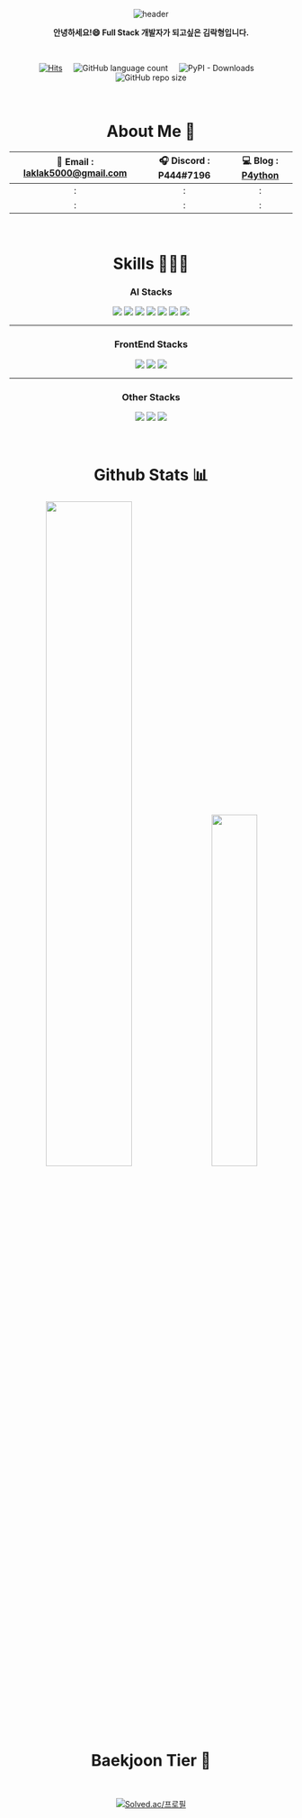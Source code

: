 <div align="center">

<!--맨 위의 waving header 부분-->
  
![header](https://capsule-render.vercel.app/api?type=waving&height=180&color=282A36&&fontAlignY=35&section=header&text=lakP44's%20Github&fontColor=ffffff&fontSize=70&&animation=fadeIn)

**안녕하세요!😄 Full Stack 개발자가 되고싶은 김락형입니다.**

</br>

<!--방문자-->
[![Hits](https://hits.sh/github.com/lakP44/lakP44.svg?view=today-total&style=for-the-badge&label=%EB%B0%A9%EB%AC%B8%EC%9E%90&color=dd6387)](https://hits.sh/github.com/lakP44/lakP44/)
&nbsp;
&nbsp;
![GitHub language count](https://img.shields.io/github/languages/count/lakP44/coding-total?label=coding-total%20%EC%96%B8%EC%96%B4%20%EC%88%98&style=for-the-badge)
&nbsp;
&nbsp;
![PyPI - Downloads](https://img.shields.io/pypi/dm/rock-pre-h?color=ff3900&label=rock-pre-h&style=for-the-badge)
&nbsp;
&nbsp;
![GitHub repo size](https://img.shields.io/github/repo-size/lakP44/coding-total?color=2C5F30&label=coding-total%20size&style=for-the-badge)

</br>

# About Me 🐪

|📧 Email : laklak5000@gmail.com |🎧 Discord : P444#7196|💻 Blog : [P4ython](https://p444.tistory.com/)|
|:---:|:---:|:---:|
|:|:|:|
|:|:|:|

</br>

# Skills 👨🏻‍💻
  
### AI Stacks

<img src="https://img.shields.io/badge/Python-3776AB?style=for-the-badge&logo=Python&logoColor=white">
<img src="https://img.shields.io/badge/Keras-D00000?style=for-the-badge&logo=keras&logoColor=white">
<img src="https://img.shields.io/badge/scikit&#160; learn-F7931E?style=for-the-badge&logo=scikitlearn&logoColor=white">
<img src="https://img.shields.io/badge/TensorFlow-FF6F00?style=for-the-badge&logo=tensorflow&logoColor=white">
<img src="https://img.shields.io/badge/Pytorch-EE4C2C?style=for-the-badge&logo=pytorch&logoColor=white">
<img src="https://img.shields.io/badge/Pandas-150458?style=for-the-badge&logo=pandas&logoColor=white">
<img src="https://img.shields.io/badge/Numpy-013243?style=for-the-badge&logo=numpy&logoColor=white">
  
---
### FrontEnd Stacks

<img src="https://img.shields.io/badge/HTML-E34F26?style=for-the-badge&logo=html5&logoColor=white">
<img src="https://img.shields.io/badge/CSS-1572B6?style=for-the-badge&logo=css3&logoColor=white">
<img src="https://img.shields.io/badge/JavaScript-F7DF1E?style=for-the-badge&logo=javascript&logoColor=white">
  
---
### Other Stacks
<img src="https://img.shields.io/badge/Photoshop-31A8FF?style=for-the-badge&logo=adobephotoshop&logoColor=white">
<a href="https://github.com/lakP44/coding-total/tree/main/PowerPoint_Game" target="_blank"><img src="https://img.shields.io/badge/PowerPoint&#160;(Click&#160; me!)-B7472A?style=for-the-badge&logo=microsoftpowerpoint&logoColor=white"></a>
<img src="https://img.shields.io/badge/Autodesk-000000?style=for-the-badge&logo=autodesk&logoColor=white">
  
</br>
</br>
</br>
  
# Github Stats 📊

<!--github analitics-->

<div class='container'>
<img style="height: auto; width: 55%;" class="img" src="https://github-readme-stats-sigma-five.vercel.app/api?username=lakP44&show_icons=true&theme=dracula&border_color=00000000" />
&nbsp;
&nbsp;
<img style="height: auto; width: 40%;" class="img" src="https://github-readme-stats-sigma-five.vercel.app/api/top-langs/?username=lakP44&theme=dracula&langs_count=8&layout=compact&border_color=00000000" />
</div>

</br>
</br>
<!--백준 티어-->

# Baekjoon Tier 🥉

</br>

[![Solved.ac/프로필](http://mazassumnida.wtf/api/v2/generate_badge?boj=lak5000)](https://solved.ac/profile/lak5000)

</div>
<!--**lakP44/lakP44** is a ✨ _special_ ✨ repository because its `README.md` (this file) appears on your GitHub profile.

Here are some ideas to get you started:

- 🔭 I’m currently working on ...
- 🌱 I’m currently learning ...
- 👯 I’m looking to collaborate on ...
- 🤔 I’m looking for help with ...
- 💬 Ask me about ...
- 📫 How to reach me: ...
- 😄 Pronouns: ...
- ⚡ Fun fact: ...
-->
